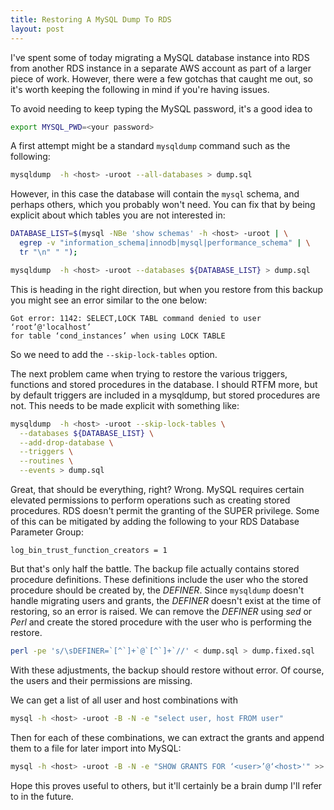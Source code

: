 ```yaml
--- 
title: Restoring A MySQL Dump To RDS
layout: post
---
```


I've spent some of today migrating a MySQL database instance into RDS from another RDS instance in a separate AWS
account as part of a larger piece of work. However, there were a few gotchas that caught me out, so it's worth keeping
the following in mind if you're having issues.

<!--more-->

To avoid needing to keep typing the MySQL password, it's a good idea to

```bash
export MYSQL_PWD=<your password>
```

A first attempt might be a standard `mysqldump` command such as the following:

```bash
mysqldump  -h <host> -uroot --all-databases > dump.sql
```

However, in this case the database will contain the `mysql` schema, and perhaps others, which you probably won't need.
You can fix that by being explicit about which tables you are not interested in:

```bash
DATABASE_LIST=$(mysql -NBe 'show schemas' -h <host> -uroot | \
  egrep -v "information_schema|innodb|mysql|performance_schema" | \
  tr "\n" " ");

mysqldump  -h <host> -uroot --databases ${DATABASE_LIST} > dump.sql
```

This is heading in the right direction, but when you restore from this backup you might see an error similar to the one
below:

```
Got error: 1142: SELECT,LOCK TABL command denied to user ‘root’@'localhost’
for table ‘cond_instances’ when using LOCK TABLE
```

So we need to add the `--skip-lock-tables` option.

The next problem came when trying to restore the various triggers, functions and stored procedures in the database. I
should RTFM more, but by default triggers are included in a mysqldump, but stored procedures are not. This needs to be
made explicit with something like:

```bash
mysqldump  -h <host> -uroot --skip-lock-tables \
  --databases ${DATABASE_LIST} \
  --add-drop-database \
  --triggers \
  --routines \
  --events > dump.sql
```

Great, that should be everything, right?  Wrong. MySQL requires certain elevated permissions to perform operations such
as creating stored procedures. RDS doesn't permit the granting of the SUPER privilege. Some of this can be mitigated by
adding the following to your RDS Database Parameter Group:

```
log_bin_trust_function_creators = 1
```

But that's only half the battle. The backup file actually contains stored procedure definitions. These definitions
include the user who the stored procedure should be created by, the *DEFINER*. Since `mysqldump` doesn't handle
migrating users and grants, the *DEFINER* doesn't exist at the time of restoring, so an error is raised. We can remove
the *DEFINER* using *sed* or *Perl* and create the stored procedure with the user who is performing the restore.

```bash
perl -pe 's/\sDEFINER=`[^`]+`@`[^`]+`//' < dump.sql > dump.fixed.sql
```

With these adjustments, the backup should restore without error. Of course, the users and their permissions are missing.

We can get a list of all user and host combinations with

```bash
mysql -h <host> -uroot -B -N -e "select user, host FROM user"
```

Then for each of these combinations, we can extract the grants and append them to a file for later import into MySQL:

```bash
mysql -h <host> -uroot -B -N -e "SHOW GRANTS FOR ‘<user>’@‘<host>'" >> users.sql
```

Hope this proves useful to others, but it'll certainly be a brain dump I'll refer to in the future.
